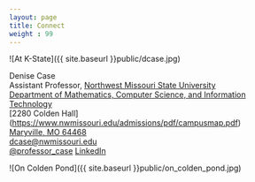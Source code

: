 ```yaml
---
layout: page
title: Connect
weight : 99
---
```


![At K-State]({{ site.baseurl }}public/dcase.jpg)

Denise Case  
Assistant Professor, [Northwest Missouri State University](http://www.nwmissouri.edu/)  
[Department of Mathematics, Computer Science, and Information Technology](http://www.nwmissouri.edu/mathcsis/index.htm)  
[2280 Colden Hall] (https://www.nwmissouri.edu/admissions/pdf/campusmap.pdf)   
[Maryville, MO 64468](https://www.google.com/maps/place/Colden+Hall,+University+Dr,+Maryville,+MO+64468/data=!4m2!3m1!1s0x87eac542da7f4237:0x9d88212f0c06e277?sa=X&ei=9A-OVcLwIJHUgwSjpIHoAQ&ved=0CB0Q8gEwAA)    
[dcase@nwmissouri.edu](mailto:dcase@nwmissouri.edu)  
[@professor_case](https://twitter.com/professor_case) 
[LinkedIn](https://www.linkedin.com/in/denisecase)

![On Colden Pond]({{ site.baseurl }}public/on_colden_pond.jpg)





